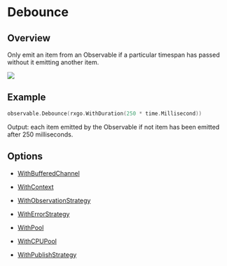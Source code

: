# Debounce

## Overview

Only emit an item from an Observable if a particular timespan has passed without it emitting another item.

![](http://reactivex.io/documentation/operators/images/debounce.png)

## Example

```go
observable.Debounce(rxgo.WithDuration(250 * time.Millisecond))
```

Output: each item emitted by the Observable if not item has been emitted after 250 milliseconds.

## Options

- [WithBufferedChannel](options.md#withbufferedchannel)

- [WithContext](options.md#withcontext)

- [WithObservationStrategy](options.md#withobservationstrategy)

- [WithErrorStrategy](options.md#witherrorstrategy)

- [WithPool](options.md#withpool)

- [WithCPUPool](options.md#withcpupool)

- [WithPublishStrategy](options.md#withpublishstrategy)
